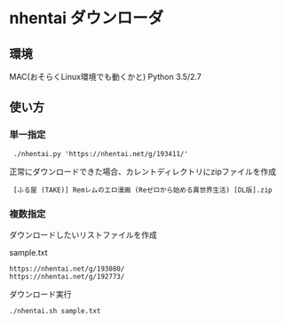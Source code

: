 # nhentai ダウンローダ

## 環境
  MAC(おそらくLinux環境でも動くかと)
  Python 3.5/2.7

## 使い方
### 単一指定

     ./nhentai.py 'https://nhentai.net/g/193411/'

正常にダウンロードできた場合、カレントディレクトリにzipファイルを作成

     [ふる屋 (TAKE)] Remレムのエロ漫画 (Reゼロから始める異世界生活) [DL版].zip

### 複数指定

ダウンロードしたいリストファイルを作成

sample.txt

    https://nhentai.net/g/193080/
    https://nhentai.net/g/192773/

ダウンロード実行

    ./nhentai.sh sample.txt
